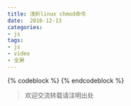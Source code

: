 ```yaml
---
title: 浅析linux chmod命令
date:  2016-12-13
categories: 
- js
tags: 
- js 
- video 
- 全屏
---
```

<!--more-->
{% codeblock %}
{% endcodeblock %}
>欢迎交流转载请注明出处